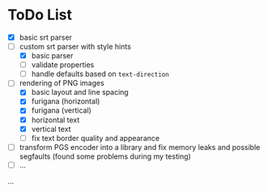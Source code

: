 # ToDo List

 - [x] basic srt parser
 - [ ] custom srt parser with style hints
   - [x] basic parser
   - [ ] validate properties
   - [ ] handle defaults based on `text-direction`
 - [ ] rendering of PNG images
   - [x] basic layout and line spacing
   - [x] furigana (horizontal)
   - [x] furigana (vertical)
   - [x] horizontal text
   - [x] vertical text
   - [ ] fix text border quality and appearance
 - [ ] transform PGS encoder into a library and fix memory leaks and possible segfaults (found some problems during my testing)
 - [ ] ...

...
